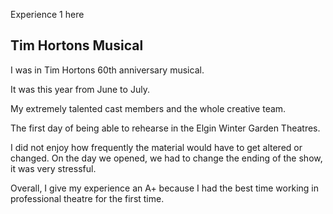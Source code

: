 Experience 1 here
## Tim Hortons Musical 

I was in Tim Hortons 60th anniversary musical.

It was this year from June to July.

My extremely talented cast members and the whole creative team.

The first day of being able to rehearse in the Elgin Winter Garden Theatres.

I did not enjoy how frequently the material would have to get altered or changed. On the day we opened, we had to change the ending of the show, it was very stressful.

Overall, I give my experience an A+ because I had the best time working in professional theatre for the first time.
